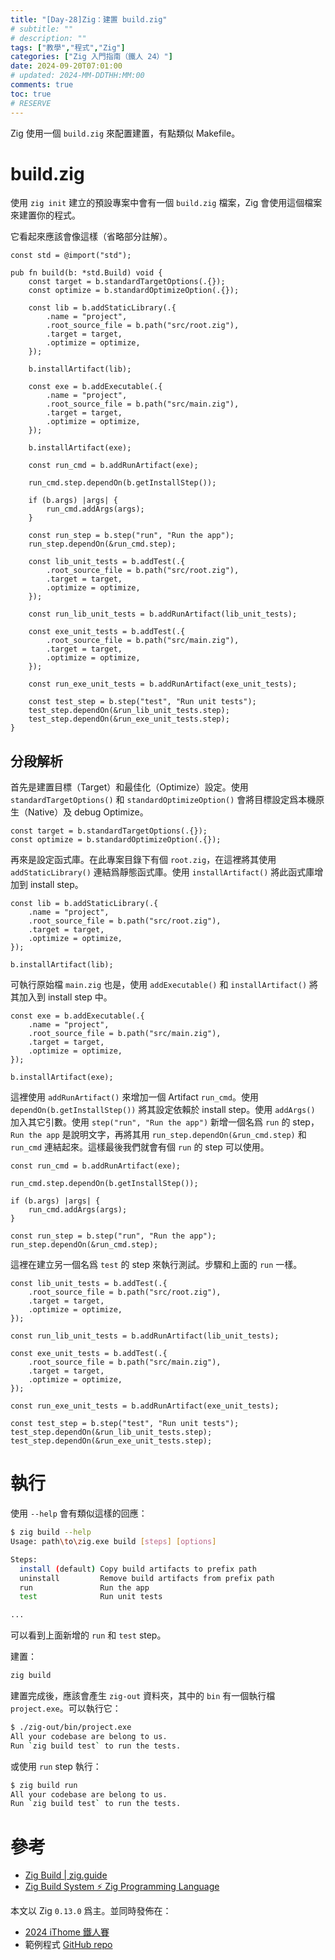 ```yaml
---
title: "[Day-28]Zig：建置 build.zig"
# subtitle: ""
# description: ""
tags: ["教學","程式","Zig"]
categories: ["Zig 入門指南（鐵人 24）"]
date: 2024-09-20T07:01:00
# updated: 2024-MM-DDTHH:MM:00
comments: true
toc: true
# RESERVE
---
```


Zig 使用一個 `build.zig` 來配置建置，有點類似 Makefile。

<!-- more -->

# build.zig

使用 `zig init` 建立的預設專案中會有一個 `build.zig` 檔案，Zig 會使用這個檔案來建置你的程式。

它看起來應該會像這樣（省略部分註解）。

```zig
const std = @import("std");

pub fn build(b: *std.Build) void {
    const target = b.standardTargetOptions(.{});
    const optimize = b.standardOptimizeOption(.{});

    const lib = b.addStaticLibrary(.{
        .name = "project",
        .root_source_file = b.path("src/root.zig"),
        .target = target,
        .optimize = optimize,
    });

    b.installArtifact(lib);

    const exe = b.addExecutable(.{
        .name = "project",
        .root_source_file = b.path("src/main.zig"),
        .target = target,
        .optimize = optimize,
    });

    b.installArtifact(exe);

    const run_cmd = b.addRunArtifact(exe);

    run_cmd.step.dependOn(b.getInstallStep());

    if (b.args) |args| {
        run_cmd.addArgs(args);
    }

    const run_step = b.step("run", "Run the app");
    run_step.dependOn(&run_cmd.step);

    const lib_unit_tests = b.addTest(.{
        .root_source_file = b.path("src/root.zig"),
        .target = target,
        .optimize = optimize,
    });

    const run_lib_unit_tests = b.addRunArtifact(lib_unit_tests);

    const exe_unit_tests = b.addTest(.{
        .root_source_file = b.path("src/main.zig"),
        .target = target,
        .optimize = optimize,
    });

    const run_exe_unit_tests = b.addRunArtifact(exe_unit_tests);

    const test_step = b.step("test", "Run unit tests");
    test_step.dependOn(&run_lib_unit_tests.step);
    test_step.dependOn(&run_exe_unit_tests.step);
}
```

## 分段解析

首先是建置目標（Target）和最佳化（Optimize）設定。使用 `standardTargetOptions()` 和 `standardOptimizeOption()` 會將目標設定爲本機原生（Native）及 debug Optimize。

```zig
const target = b.standardTargetOptions(.{});
const optimize = b.standardOptimizeOption(.{});
```

再來是設定函式庫。在此專案目錄下有個 `root.zig`，在這裡將其使用 `addStaticLibrary()` 連結爲靜態函式庫。使用 `installArtifact()` 將此函式庫增加到 install step。

```zig
const lib = b.addStaticLibrary(.{
    .name = "project",
    .root_source_file = b.path("src/root.zig"),
    .target = target,
    .optimize = optimize,
});

b.installArtifact(lib);
```

可執行原始檔 `main.zig` 也是，使用 `addExecutable()` 和 `installArtifact()` 將其加入到 install step 中。

```zig
const exe = b.addExecutable(.{
    .name = "project",
    .root_source_file = b.path("src/main.zig"),
    .target = target,
    .optimize = optimize,
});

b.installArtifact(exe);
```

這裡使用 `addRunArtifact()` 來增加一個 Artifact `run_cmd`。使用 `dependOn(b.getInstallStep())` 將其設定依賴於 install step。使用 `addArgs()` 加入其它引數。使用 `step("run", "Run the app")` 新增一個名爲 `run` 的 step，`Run the app` 是說明文字，再將其用 `run_step.dependOn(&run_cmd.step)` 和 `run_cmd` 連結起來。這樣最後我們就會有個 `run` 的 step 可以使用。

```zig
const run_cmd = b.addRunArtifact(exe);

run_cmd.step.dependOn(b.getInstallStep());

if (b.args) |args| {
    run_cmd.addArgs(args);
}

const run_step = b.step("run", "Run the app");
run_step.dependOn(&run_cmd.step);
```

這裡在建立另一個名爲 `test` 的 step 來執行測試。步驟和上面的 `run` 一樣。

```zig
const lib_unit_tests = b.addTest(.{
    .root_source_file = b.path("src/root.zig"),
    .target = target,
    .optimize = optimize,
});

const run_lib_unit_tests = b.addRunArtifact(lib_unit_tests);

const exe_unit_tests = b.addTest(.{
    .root_source_file = b.path("src/main.zig"),
    .target = target,
    .optimize = optimize,
});

const run_exe_unit_tests = b.addRunArtifact(exe_unit_tests);

const test_step = b.step("test", "Run unit tests");
test_step.dependOn(&run_lib_unit_tests.step);
test_step.dependOn(&run_exe_unit_tests.step);
```

# 執行

使用 `--help` 會有類似這樣的回應：

```bash
$ zig build --help
Usage: path\to\zig.exe build [steps] [options]

Steps:
  install (default) Copy build artifacts to prefix path
  uninstall         Remove build artifacts from prefix path
  run               Run the app
  test              Run unit tests

...
```

可以看到上面新增的 `run` 和 `test` step。

建置：

```bash
zig build
```

建置完成後，應該會產生 `zig-out` 資料夾，其中的 `bin` 有一個執行檔 `project.exe`。可以執行它：

```bash
$ ./zig-out/bin/project.exe
All your codebase are belong to us.
Run `zig build test` to run the tests.
```

或使用 `run` step 執行：

```bash
$ zig build run
All your codebase are belong to us.
Run `zig build test` to run the tests.
```

# 參考

- [Zig Build | zig.guide](https://zig.guide/build-system/zig-build/)
- [Zig Build System ⚡ Zig Programming Language](https://ziglang.org/learn/build-system/)

本文以 Zig `0.13.0` 爲主。並同時發佈在：

- [2024 iThome 鐵人賽](https://ithelp.ithome.com.tw/articles/10354747)
- 範例程式 [GitHub repo](https://github.com/ziteh/zig-learn-it24/tree/main/build_project)
